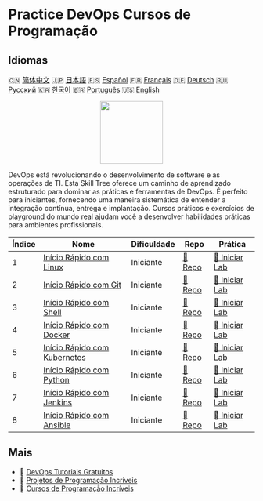 # Practice DevOps Cursos de Programação

## Idiomas

🇨🇳 [简体中文](README_zh.md) 🇯🇵 [日本語](README_ja.md) 🇪🇸 [Español](README_es.md) 🇫🇷 [Français](README_fr.md) 🇩🇪 [Deutsch](README_de.md) 🇷🇺 [Русский](README_ru.md) 🇰🇷 [한국어](README_ko.md) 🇧🇷 [Português](README_pt.md) 🇺🇸 [English](README.md) 

<div align="center">
<img width="128px" src="https://file.labex.io/path/a3Od9y18p0bV.png">
</div>

DevOps está revolucionando o desenvolvimento de software e as operações de TI. Esta Skill Tree oferece um caminho de aprendizado estruturado para dominar as práticas e ferramentas de DevOps. É perfeito para iniciantes, fornecendo uma maneira sistemática de entender a integração contínua, entrega e implantação. Cursos práticos e exercícios de playground do mundo real ajudam você a desenvolver habilidades práticas para ambientes profissionais.

|   Índice | Nome                                                                                    | Dificuldade   | Repo                                                                 | Prática                                                                   |
|----------|-----------------------------------------------------------------------------------------|---------------|----------------------------------------------------------------------|---------------------------------------------------------------------------|
|        1 | [Início Rápido com Linux](https://labex.io/pt/courses/quick-start-with-linux)           | Iniciante     | [🔗 Repo](https://github.com/labex-labs/quick-start-with-linux)      | [🚀 Iniciar Lab](https://labex.io/pt/courses/quick-start-with-linux)      |
|        2 | [Início Rápido com Git](https://labex.io/pt/courses/quick-start-with-git)               | Iniciante     | [🔗 Repo](https://github.com/labex-labs/quick-start-with-git)        | [🚀 Iniciar Lab](https://labex.io/pt/courses/quick-start-with-git)        |
|        3 | [Início Rápido com Shell](https://labex.io/pt/courses/quick-start-with-shell)           | Iniciante     | [🔗 Repo](https://github.com/labex-labs/quick-start-with-shell)      | [🚀 Iniciar Lab](https://labex.io/pt/courses/quick-start-with-shell)      |
|        4 | [Início Rápido com Docker](https://labex.io/pt/courses/quick-start-with-docker)         | Iniciante     | [🔗 Repo](https://github.com/labex-labs/quick-start-with-docker)     | [🚀 Iniciar Lab](https://labex.io/pt/courses/quick-start-with-docker)     |
|        5 | [Início Rápido com Kubernetes](https://labex.io/pt/courses/quick-start-with-kubernetes) | Iniciante     | [🔗 Repo](https://github.com/labex-labs/quick-start-with-kubernetes) | [🚀 Iniciar Lab](https://labex.io/pt/courses/quick-start-with-kubernetes) |
|        6 | [Início Rápido com Python](https://labex.io/pt/courses/quick-start-with-python)         | Iniciante     | [🔗 Repo](https://github.com/labex-labs/quick-start-with-python)     | [🚀 Iniciar Lab](https://labex.io/pt/courses/quick-start-with-python)     |
|        7 | [Início Rápido com Jenkins](https://labex.io/pt/courses/quick-start-with-jenkins)       | Iniciante     | [🔗 Repo](https://github.com/labex-labs/quick-start-with-jenkins)    | [🚀 Iniciar Lab](https://labex.io/pt/courses/quick-start-with-jenkins)    |
|        8 | [Início Rápido com Ansible](https://labex.io/pt/courses/quick-start-with-ansible)       | Iniciante     | [🔗 Repo](https://github.com/labex-labs/quick-start-with-ansible)    | [🚀 Iniciar Lab](https://labex.io/pt/courses/quick-start-with-ansible)    |

## Mais

- 🔗 [DevOps Tutoriais Gratuitos](https://github.com/labex-labs/devops-free-tutorials)
- 🔗 [Projetos de Programação Incríveis](https://github.com/labex-labs/awesome-programming-projects)
- 🔗 [Cursos de Programação Incríveis](https://github.com/labex-labs/awesome-programming-courses)

